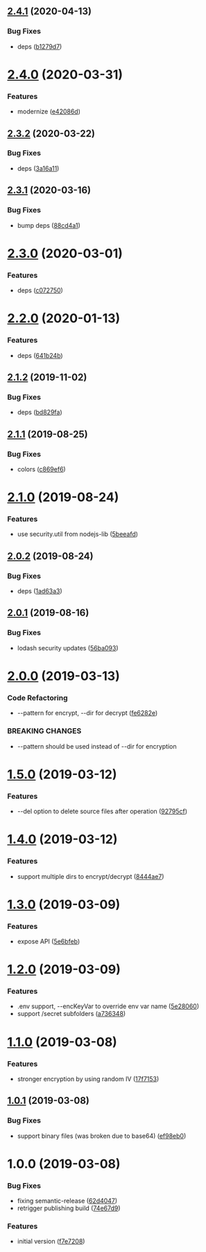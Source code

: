 ## [2.4.1](https://github.com/NaturalCycles/secret-lib/compare/v2.4.0...v2.4.1) (2020-04-13)


### Bug Fixes

* deps ([b1279d7](https://github.com/NaturalCycles/secret-lib/commit/b1279d7adbfefea127bf9bad2057b905ca2d4085))

# [2.4.0](https://github.com/NaturalCycles/secret-lib/compare/v2.3.2...v2.4.0) (2020-03-31)


### Features

* modernize ([e42086d](https://github.com/NaturalCycles/secret-lib/commit/e42086d056e87e566956bbfe8c1506bda83ffdb2))

## [2.3.2](https://github.com/NaturalCycles/secret-lib/compare/v2.3.1...v2.3.2) (2020-03-22)


### Bug Fixes

* deps ([3a16a11](https://github.com/NaturalCycles/secret-lib/commit/3a16a115fc363f0f60481eea5a57d71a610515ea))

## [2.3.1](https://github.com/NaturalCycles/secret-lib/compare/v2.3.0...v2.3.1) (2020-03-16)


### Bug Fixes

* bump deps ([88cd4a1](https://github.com/NaturalCycles/secret-lib/commit/88cd4a19b1e8453b6c7c18a494b353930b61c87d))

# [2.3.0](https://github.com/NaturalCycles/secret-lib/compare/v2.2.0...v2.3.0) (2020-03-01)


### Features

* deps ([c072750](https://github.com/NaturalCycles/secret-lib/commit/c0727500c54a22317f3b666e0c2ba9dc859035a2))

# [2.2.0](https://github.com/NaturalCycles/secret-lib/compare/v2.1.2...v2.2.0) (2020-01-13)


### Features

* deps ([641b24b](https://github.com/NaturalCycles/secret-lib/commit/641b24b1b85a919eb12686c6c3f88d99b857dcdc))

## [2.1.2](https://github.com/NaturalCycles/secret-lib/compare/v2.1.1...v2.1.2) (2019-11-02)


### Bug Fixes

* deps ([bd829fa](https://github.com/NaturalCycles/secret-lib/commit/bd829fa0f618c9834797d6be1a6da055f0b5c488))

## [2.1.1](https://github.com/NaturalCycles/secret-lib/compare/v2.1.0...v2.1.1) (2019-08-25)


### Bug Fixes

* colors ([c869ef6](https://github.com/NaturalCycles/secret-lib/commit/c869ef6))

# [2.1.0](https://github.com/NaturalCycles/secret-lib/compare/v2.0.2...v2.1.0) (2019-08-24)


### Features

* use security.util from nodejs-lib ([5beeafd](https://github.com/NaturalCycles/secret-lib/commit/5beeafd))

## [2.0.2](https://github.com/NaturalCycles/secret-lib/compare/v2.0.1...v2.0.2) (2019-08-24)


### Bug Fixes

* deps ([1ad63a3](https://github.com/NaturalCycles/secret-lib/commit/1ad63a3))

## [2.0.1](https://github.com/NaturalCycles/secret-lib/compare/v2.0.0...v2.0.1) (2019-08-16)


### Bug Fixes

* lodash security updates ([56ba093](https://github.com/NaturalCycles/secret-lib/commit/56ba093))

# [2.0.0](https://github.com/NaturalCycles/secret-lib/compare/v1.5.0...v2.0.0) (2019-03-13)


### Code Refactoring

* --pattern for encrypt, --dir for decrypt ([fe6282e](https://github.com/NaturalCycles/secret-lib/commit/fe6282e))


### BREAKING CHANGES

* --pattern should be used instead of --dir for encryption

# [1.5.0](https://github.com/NaturalCycles/secret-lib/compare/v1.4.0...v1.5.0) (2019-03-12)


### Features

* --del option to delete source files after operation ([92795cf](https://github.com/NaturalCycles/secret-lib/commit/92795cf))

# [1.4.0](https://github.com/NaturalCycles/secret-lib/compare/v1.3.0...v1.4.0) (2019-03-12)


### Features

* support multiple dirs to encrypt/decrypt ([8444ae7](https://github.com/NaturalCycles/secret-lib/commit/8444ae7))

# [1.3.0](https://github.com/NaturalCycles/secret-lib/compare/v1.2.0...v1.3.0) (2019-03-09)


### Features

* expose API ([5e6bfeb](https://github.com/NaturalCycles/secret-lib/commit/5e6bfeb))

# [1.2.0](https://github.com/NaturalCycles/secret-lib/compare/v1.1.0...v1.2.0) (2019-03-09)


### Features

* .env support, --encKeyVar to override env var name ([5e28060](https://github.com/NaturalCycles/secret-lib/commit/5e28060))
* support /secret subfolders ([a736348](https://github.com/NaturalCycles/secret-lib/commit/a736348))

# [1.1.0](https://github.com/NaturalCycles/secret-lib/compare/v1.0.1...v1.1.0) (2019-03-08)


### Features

* stronger encryption by using random IV ([17f7153](https://github.com/NaturalCycles/secret-lib/commit/17f7153))

## [1.0.1](https://github.com/NaturalCycles/secret-lib/compare/v1.0.0...v1.0.1) (2019-03-08)


### Bug Fixes

* support binary files (was broken due to base64) ([ef98eb0](https://github.com/NaturalCycles/secret-lib/commit/ef98eb0))

# 1.0.0 (2019-03-08)


### Bug Fixes

* fixing semantic-release ([62d4047](https://github.com/NaturalCycles/secret-lib/commit/62d4047))
* retrigger publishing build ([74e67d9](https://github.com/NaturalCycles/secret-lib/commit/74e67d9))


### Features

* initial version ([f7e7208](https://github.com/NaturalCycles/secret-lib/commit/f7e7208))
